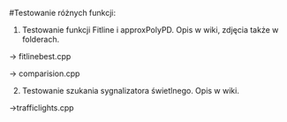 #Testowanie różnych funkcji:

1. Testowanie funkcji Fitline i approxPolyPD. Opis w wiki, zdjęcia także w folderach.

-> fitlinebest.cpp

-> comparision.cpp

2. Testowanie szukania sygnalizatora świetlnego. Opis w wiki.

->trafficlights.cpp

